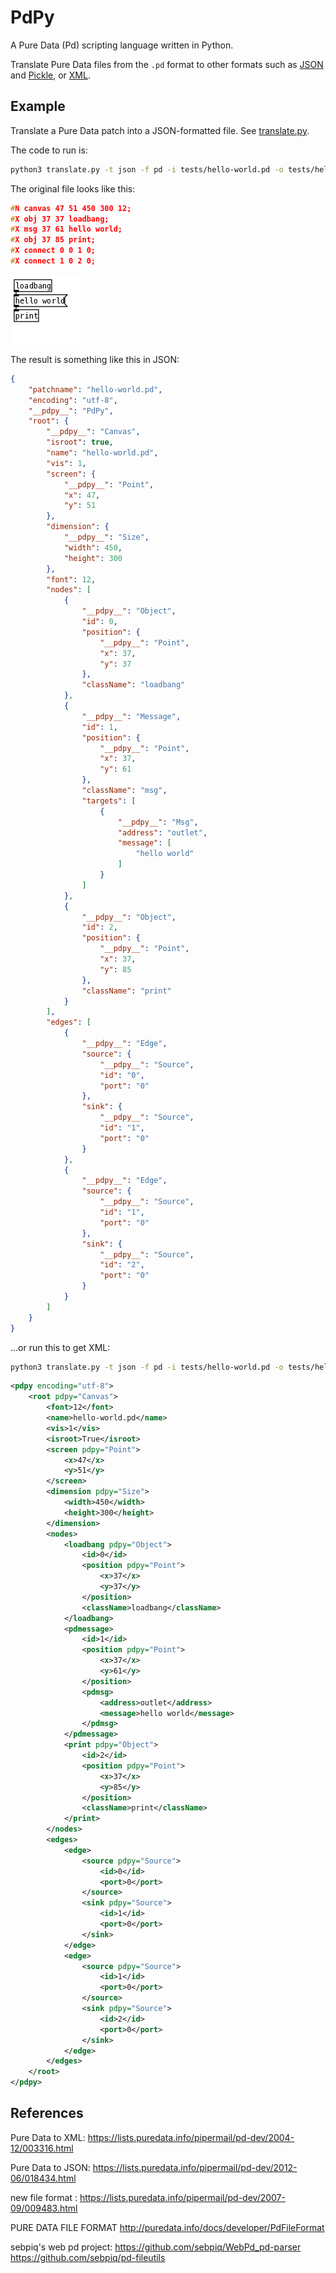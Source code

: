 # PdPy

A Pure Data (Pd) scripting language written in Python.

Translate Pure Data files from the `.pd` format to other formats such as [JSON](https://www.json.org/json-en.html) and [Pickle](https://docs.python.org/3/library/pickle.html#module-pickle), or [XML](https://www.w3.org/standards/xml).

## Example

Translate a Pure Data patch into a JSON-formatted file. See [translate.py](src/translate.py).

The code to run is:

``` bash
python3 translate.py -t json -f pd -i tests/hello-world.pd -o tests/hello-world.json 
```

The original file looks like this:

```c
#N canvas 47 51 450 300 12;
#X obj 37 37 loadbang;
#X msg 37 61 hello world;
#X obj 37 85 print;
#X connect 0 0 1 0;
#X connect 1 0 2 0;
```

![src/tests/hello-world.png](src/tests/hello-world.png)

The result is something like this in JSON:

```json
{
    "patchname": "hello-world.pd",
    "encoding": "utf-8",
    "__pdpy__": "PdPy",
    "root": {
        "__pdpy__": "Canvas",
        "isroot": true,
        "name": "hello-world.pd",
        "vis": 1,
        "screen": {
            "__pdpy__": "Point",
            "x": 47,
            "y": 51
        },
        "dimension": {
            "__pdpy__": "Size",
            "width": 450,
            "height": 300
        },
        "font": 12,
        "nodes": [
            {
                "__pdpy__": "Object",
                "id": 0,
                "position": {
                    "__pdpy__": "Point",
                    "x": 37,
                    "y": 37
                },
                "className": "loadbang"
            },
            {
                "__pdpy__": "Message",
                "id": 1,
                "position": {
                    "__pdpy__": "Point",
                    "x": 37,
                    "y": 61
                },
                "className": "msg",
                "targets": [
                    {
                        "__pdpy__": "Msg",
                        "address": "outlet",
                        "message": [
                            "hello world"
                        ]
                    }
                ]
            },
            {
                "__pdpy__": "Object",
                "id": 2,
                "position": {
                    "__pdpy__": "Point",
                    "x": 37,
                    "y": 85
                },
                "className": "print"
            }
        ],
        "edges": [
            {
                "__pdpy__": "Edge",
                "source": {
                    "__pdpy__": "Source",
                    "id": "0",
                    "port": "0"
                },
                "sink": {
                    "__pdpy__": "Source",
                    "id": "1",
                    "port": "0"
                }
            },
            {
                "__pdpy__": "Edge",
                "source": {
                    "__pdpy__": "Source",
                    "id": "1",
                    "port": "0"
                },
                "sink": {
                    "__pdpy__": "Source",
                    "id": "2",
                    "port": "0"
                }
            }
        ]
    }
}
```

...or run this to get XML:

``` bash
python3 translate.py -t json -f pd -i tests/hello-world.pd -o tests/hello-world.json 
```

```xml
<pdpy encoding="utf-8">
    <root pdpy="Canvas">
        <font>12</font>
        <name>hello-world.pd</name>
        <vis>1</vis>
        <isroot>True</isroot>
        <screen pdpy="Point">
            <x>47</x>
            <y>51</y>
        </screen>
        <dimension pdpy="Size">
            <width>450</width>
            <height>300</height>
        </dimension>
        <nodes>
            <loadbang pdpy="Object">
                <id>0</id>
                <position pdpy="Point">
                    <x>37</x>
                    <y>37</y>
                </position>
                <className>loadbang</className>
            </loadbang>
            <pdmessage>
                <id>1</id>
                <position pdpy="Point">
                    <x>37</x>
                    <y>61</y>
                </position>
                <pdmsg>
                    <address>outlet</address>
                    <message>hello world</message>
                </pdmsg>
            </pdmessage>
            <print pdpy="Object">
                <id>2</id>
                <position pdpy="Point">
                    <x>37</x>
                    <y>85</y>
                </position>
                <className>print</className>
            </print>
        </nodes>
        <edges>
            <edge>
                <source pdpy="Source">
                    <id>0</id>
                    <port>0</port>
                </source>
                <sink pdpy="Source">
                    <id>1</id>
                    <port>0</port>
                </sink>
            </edge>
            <edge>
                <source pdpy="Source">
                    <id>1</id>
                    <port>0</port>
                </source>
                <sink pdpy="Source">
                    <id>2</id>
                    <port>0</port>
                </sink>
            </edge>
        </edges>
    </root>
</pdpy>
```

## References

Pure Data to XML:
<https://lists.puredata.info/pipermail/pd-dev/2004-12/003316.html>

Pure Data to JSON:
<https://lists.puredata.info/pipermail/pd-dev/2012-06/018434.html>

new file format :
<https://lists.puredata.info/pipermail/pd-dev/2007-09/009483.html>

PURE DATA FILE FORMAT
<http://puredata.info/docs/developer/PdFileFormat>

sebpiq's web pd project:
<https://github.com/sebpiq/WebPd_pd-parser>
<https://github.com/sebpiq/pd-fileutils>
